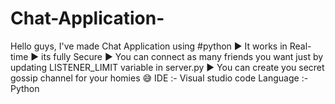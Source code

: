 # Chat-Application-
Hello guys, I've made Chat Application using #python   ▶ It works in Real-time  ▶ its fully Secure  ▶ You can connect as many friends you want just by updating    LISTENER_LIMIT variable in server.py  ▶ You can create you secret gossip channel for your homies 😅     IDE :- Visual studio code  Language :- Python
